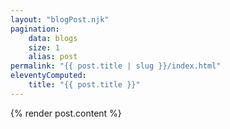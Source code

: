 ```yaml
---
layout: "blogPost.njk"
pagination:
    data: blogs
    size: 1
    alias: post
permalink: "{{ post.title | slug }}/index.html"
eleventyComputed:
    title: "{{ post.title }}"
---
```


{% render post.content %}
